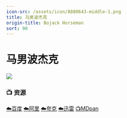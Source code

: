 ```yaml
---
icon-src: /assets/icon/8880643-middle-1.png
title: 马男波杰克
origin-title: Bojack Horseman
sort: 90
---
```

# 马男波杰克

![](/assets/image/bojack-horseman-a7ar204i29i3dnmy.jpg)

### 📺 资源 <Badge type="tip" text="YYeTs" /> <Badge type="tip" text="宇宙的C" /> <Badge type="tip" text="深影" />

[☁️百度](https://pan.baidu.com/s/1pJCTjk0qF-A3J9e_JqI2FA?pwd=8mdb) [☁️阿里](https://www.alipan.com/s/z6X8BXpcLdL) [☁️夸克](https://pan.quark.cn/s/92b68a17b5ff) [☁️迅雷](https://pan.xunlei.com/s/VOIwx64rCiYEU-Dgzmn4xF7SA1?pwd=h4n6#) [📺MDpan](https://pan.mdsub.top/%E9%A9%AC%E7%94%B7%E6%B3%A2%E6%9D%B0%E5%85%8B)
